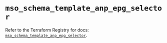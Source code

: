 # `mso_schema_template_anp_epg_selector`

Refer to the Terraform Registry for docs: [`mso_schema_template_anp_epg_selector`](https://registry.terraform.io/providers/ciscodevnet/mso/1.5.3/docs/resources/schema_template_anp_epg_selector).
